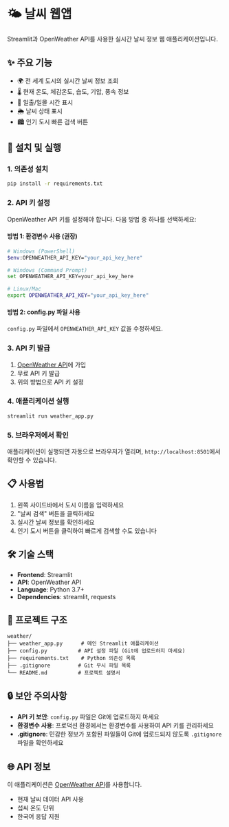 # 🌤️ 날씨 웹앱

Streamlit과 OpenWeather API를 사용한 실시간 날씨 정보 웹 애플리케이션입니다.

## ✨ 주요 기능

- 🌍 전 세계 도시의 실시간 날씨 정보 조회
- 🌡️ 현재 온도, 체감온도, 습도, 기압, 풍속 정보
- 🌅 일출/일몰 시간 표시
- 🌦️ 날씨 상태 표시
- 🏙️ 인기 도시 빠른 검색 버튼

## 🚀 설치 및 실행

### 1. 의존성 설치
```bash
pip install -r requirements.txt
```

### 2. API 키 설정
OpenWeather API 키를 설정해야 합니다. 다음 방법 중 하나를 선택하세요:

#### 방법 1: 환경변수 사용 (권장)
```bash
# Windows (PowerShell)
$env:OPENWEATHER_API_KEY="your_api_key_here"

# Windows (Command Prompt)
set OPENWEATHER_API_KEY=your_api_key_here

# Linux/Mac
export OPENWEATHER_API_KEY="your_api_key_here"
```

#### 방법 2: config.py 파일 사용
`config.py` 파일에서 `OPENWEATHER_API_KEY` 값을 수정하세요.

### 3. API 키 발급
1. [OpenWeather API](https://openweathermap.org/api)에 가입
2. 무료 API 키 발급
3. 위의 방법으로 API 키 설정

### 4. 애플리케이션 실행
```bash
streamlit run weather_app.py
```

### 5. 브라우저에서 확인
애플리케이션이 실행되면 자동으로 브라우저가 열리며, `http://localhost:8501`에서 확인할 수 있습니다.

## 📋 사용법

1. 왼쪽 사이드바에서 도시 이름을 입력하세요
2. "날씨 검색" 버튼을 클릭하세요
3. 실시간 날씨 정보를 확인하세요
4. 인기 도시 버튼을 클릭하여 빠르게 검색할 수도 있습니다

## 🛠️ 기술 스택

- **Frontend**: Streamlit
- **API**: OpenWeather API
- **Language**: Python 3.7+
- **Dependencies**: streamlit, requests

## 📁 프로젝트 구조

```
weather/
├── weather_app.py      # 메인 Streamlit 애플리케이션
├── config.py          # API 설정 파일 (Git에 업로드하지 마세요)
├── requirements.txt    # Python 의존성 목록
├── .gitignore         # Git 무시 파일 목록
└── README.md          # 프로젝트 설명서
```

## 🔒 보안 주의사항

- **API 키 보안**: `config.py` 파일은 Git에 업로드하지 마세요
- **환경변수 사용**: 프로덕션 환경에서는 환경변수를 사용하여 API 키를 관리하세요
- **.gitignore**: 민감한 정보가 포함된 파일들이 Git에 업로드되지 않도록 `.gitignore` 파일을 확인하세요

## 🌐 API 정보

이 애플리케이션은 [OpenWeather API](https://openweathermap.org/api)를 사용합니다.
- 현재 날씨 데이터 API 사용
- 섭씨 온도 단위
- 한국어 응답 지원
